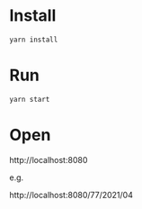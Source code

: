 # Install
```
yarn install
```
# Run
```
yarn start
```

# Open

http://localhost:8080

e.g.

http://localhost:8080/77/2021/04
